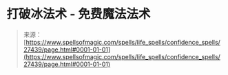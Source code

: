 <!--yml

category: 未分类

date: 2024-06-12 19:16:29

-->

# 打破冰法术 - 免费魔法法术

> 来源：[https://www.spellsofmagic.com/spells/life_spells/confidence_spells/27439/page.html#0001-01-01](https://www.spellsofmagic.com/spells/life_spells/confidence_spells/27439/page.html#0001-01-01)
